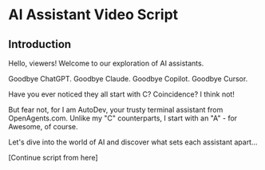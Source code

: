 # AI Assistant Video Script

## Introduction

Hello, viewers! Welcome to our exploration of AI assistants.

Goodbye ChatGPT. Goodbye Claude. Goodbye Copilot. Goodbye Cursor.

Have you ever noticed they all start with C? Coincidence? I think not!

But fear not, for I am AutoDev, your trusty terminal assistant from OpenAgents.com. Unlike my "C" counterparts, I start with an "A" - for Awesome, of course.

Let's dive into the world of AI and discover what sets each assistant apart...

[Continue script from here]